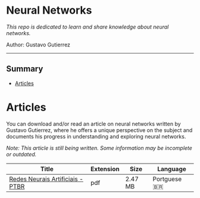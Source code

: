 # Neural Networks

*This repo is dedicated to learn and share knowledge about neural networks.*

Author: Gustavo Gutierrez

---

## Summary
- [Articles](#articles)



# Articles

You can download and/or read an article on neural networks written by Gustavo Gutierrez, where he offers a unique perspective on the subject and documents his progress in understanding and exploring neural networks.

*Note: This article is still being written. Some information may be incomplete or outdated.*

| Title                            | Extension | Size   | Language |
|----------------------------------|-----------|--------| -------- |
| [Redes Neurais Artificiais - PTBR](https://github.com/Gustavo2022003/neural_networks/blob/master/Docs/Redes%20Neurais%20Artificiais%20-%20ptBR.pdf) | pdf       | 2.47 MB | Portguese 🇧🇷 |
